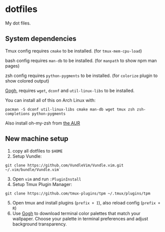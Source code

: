 # dotfiles

My dot files.

## System dependencies

Tmux config requires `cmake` to be installed. (for `tmux-mem-cpu-load`)

bash config requires `man-db` to be installed. (for `manpath` to show npm man pages)

zsh config requires `python-pygments` to be installed. (for `colorize` plugin to show colored output)

[Gogh](https://github.com/Gogh-Co/Gogh), requires `wget`, `dconf` and `util-linux-libs` to be installed.

You can install all of this on Arch Linux with:

```
pacman -S dconf util-linux-libs cmake man-db wget tmux zsh zsh-completions python-pygments
```

Also install oh-my-zsh from [the AUR](https://aur.archlinux.org/packages/oh-my-zsh-git)

## New machine setup

1. copy all dotfiles to `$HOME`
2. Setup Vundle:
```
git clone https://github.com/VundleVim/Vundle.vim.git ~/.vim/bundle/Vundle.vim`
```
3. Open `vim` and run `:PluginInstall`
4. Setup Tmux Plugin Manager:
```
git clone https://github.com/tmux-plugins/tpm ~/.tmux/plugins/tpm
```
5. Open tmux and install plugins (`prefix + I`), also reload config (`prefix + R`)
6. Use [Gogh](https://github.com/Gogh-Co/Gogh) to download terminal color palettes 
that match your wallpaper. Choose your palette in terminal preferences and adjust
background transparency.
